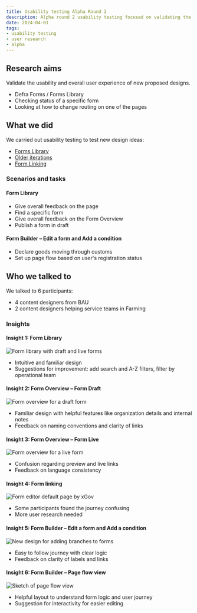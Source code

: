 ```yaml
---
title: Usability testing Alpha Round 2
description: Alpha round 2 usability testing focused on validating the Forms Library and Form Builder designs. Insights included the need for search filters, clarity in form linking, and suggestions for improving interactivity and labels.
date: 2024-04-01
tags:
- usability testing
- user research
- alpha
---
```


## Research aims
Validate the usability and overall user experience of new proposed designs.

- Defra Forms / Forms Library
- Checking status of a specific form
- Looking at how to change routing on one of the pages

## What we did
We carried out usability testing to test new design ideas:
- [Forms Library](https://defra-forms-mvp-prototype-6c025bd15252.herokuapp.com)
- [Older iterations](https://www.figma.com)
- [Form Linking](https://www.figma.com)

### Scenarios and tasks
#### Form Library
- Give overall feedback on the page
- Find a specific form
- Give overall feedback on the Form Overview
- Publish a form in draft

#### Form Builder – Edit a form and Add a condition
- Declare goods moving through customs
- Set up page flow based on user's registration status

## Who we talked to
We talked to 6 participants:
- 4 content designers from BAU
- 2 content designers helping service teams in Farming

### Insights
#### Insight 1: Form Library
![Form library with draft and live forms](picture1.png "Form library with draft and live forms.")

- Intuitive and familiar design
- Suggestions for improvement: add search and A-Z filters, filter by operational team

#### Insight 2: Form Overview – Form Draft
![Form overview for a draft form](picture2.png "Form overview for a draft form")

- Familiar design with helpful features like organization details and internal notes
- Feedback on naming conventions and clarity of links

#### Insight 3: Form Overview – Form Live
![Form overview for a live form](picture3.png "Form overview for a live form")

- Confusion regarding preview and live links
- Feedback on language consistency

#### Insight 4: Form linking
![Form editor default page by xGov](picture4.png "Form editor default page by xGov")

- Some participants found the journey confusing
- More user research needed

#### Insight 5: Form Builder – Edit a form and Add a condition
![New design for adding branches to forms](picture5.png "New design for adding branches to forms")

- Easy to follow journey with clear logic
- Feedback on clarity of labels and links

#### Insight 6: Form Builder – Page flow view
![Sketch of page flow view](picture6.png "Sketch of page flow view")

- Helpful layout to understand form logic and user journey
- Suggestion for interactivity for easier editing
